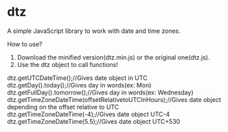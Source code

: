 # dtz
A simple JavaScript library to work with date and time zones.

How to use?
1. Download the minified version(dtz.min.js) or the original one(dtz.js).
2. Use the dtz object to call functions!

dtz.getUTCDateTime();//Gives date object in UTC
dtz.getDay().today();//Gives day in words(ex: Mon)
dtz.getFullDay().tomorrow();//Gives day in words(ex: Wednesday)
dtz.getTimeZoneDateTime(offsetRelativetoUTCInHours);//Gives date object depending on the offset relative to UTC
dtz.getTimeZoneDateTime(-4);//Gives date object UTC-4
dtz.getTimeZoneDateTime(5.5);//Gives date object UTC+530
